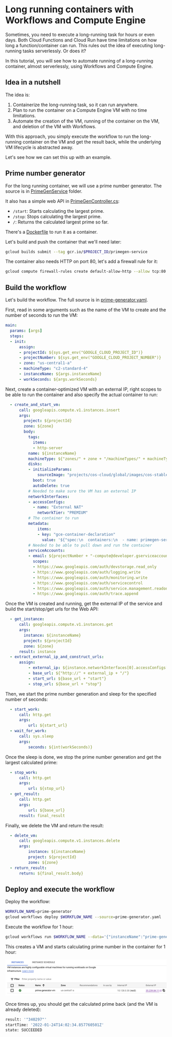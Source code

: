 # Long running containers with Workflows and Compute Engine

Sometimes, you need to execute a long-running task for hours or even days.
Both Cloud Functions and Cloud Run have time limitations on how long a
function/container can run. This rules out the idea of executing long-running
tasks serverlessly. Or does it?

In this tutorial, you will see how to automate running of a long-running
container, almost serverlessly, using Workflows and Compute Engine.

## Idea in a nutshell

The idea is:

1. Containerize the long-running task, so it can run anywhere.
2. Plan to run the container on a Compute Engine VM with no time limitations.
3. Automate the creation of the VM, running of the container on the VM, and deletion of
   the VM with Workflows.

With this approach, you simply execute the workflow to run the long-running
container on the VM and get the result back, while the underlying VM lifecycle is
abstracted away.

Let's see how we can set this up with an example.

## Prime number generator

For the long running container, we will use a prime number generator. The source
is in [PrimeGenService](PrimeGenService) folder.

It also has a simple web API in
[PrimeGenController.cs](PrimeGenService/Controllers/PrimeGenController.cs):

* `/start`: Starts calculating the largest prime.
* `/stop`: Stops calculating the largest prime.
* `/`: Returns the calculated largest prime so far.

There's a [Dockerfile](PrimeGenService/Dockerfile) to run it as a container.

Let's build and push the container that we'll need later:

```sh
gcloud builds submit --tag gcr.io/$PROJECT_ID/primegen-service
```

The container also needs HTTP on port 80, let's add a firewall rule for it:

```sh
gcloud compute firewall-rules create default-allow-http --allow tcp:80
```

## Build the workflow

Let's build the workflow. The full source is in
[prime-generator.yaml](prime-generator.yaml).

First, read in some arguments such as the name of the VM to create and the
number of seconds to run the VM:

```yaml
main:
  params: [args]
  steps:
  - init:
      assign:
      - projectId: ${sys.get_env("GOOGLE_CLOUD_PROJECT_ID")}
      - projectNumber: ${sys.get_env("GOOGLE_CLOUD_PROJECT_NUMBER")}
      - zone: "us-central1-a"
      - machineType: "c2-standard-4"
      - instanceName: ${args.instanceName}
      - workSeconds: ${args.workSeconds}
```

Next, create a container-optimized VM with an external IP, right
scopes to be able to run the container and also specify the actual container to
run:

```yaml
  - create_and_start_vm:
      call: googleapis.compute.v1.instances.insert
      args:
        project: ${projectId}
        zone: ${zone}
        body:
          tags:
            items:
            - http-server
          name: ${instanceName}
          machineType: ${"zones/" + zone + "/machineTypes/" + machineType}
          disks:
          - initializeParams:
              sourceImage: "projects/cos-cloud/global/images/cos-stable-93-16623-39-40"
            boot: true
            autoDelete: true
          # Needed to make sure the VM has an external IP
          networkInterfaces:
          - accessConfigs:
            - name: "External NAT"
              networkTier: "PREMIUM"
          # The container to run
          metadata:
              items:
              - key: "gce-container-declaration"
                value: '${"spec:\n  containers:\n  - name: primegen-service\n    image: gcr.io/" + projectId + "/primegen-service\n    stdin: false\n    tty: false\n  restartPolicy: Always\n"}'
          # Needed to be able to pull down and run the container
          serviceAccounts:
          - email: ${projectNumber + "-compute@developer.gserviceaccount.com"}
            scopes:
            - https://www.googleapis.com/auth/devstorage.read_only
            - https://www.googleapis.com/auth/logging.write
            - https://www.googleapis.com/auth/monitoring.write
            - https://www.googleapis.com/auth/servicecontrol
            - https://www.googleapis.com/auth/service.management.readonly
            - https://www.googleapis.com/auth/trace.append
```

Once the VM is created and running, get the external IP of the service and
build the start/stop/get urls for the Web API:

```yaml
  - get_instance:
      call: googleapis.compute.v1.instances.get
      args:
        instance: ${instanceName}
        project: ${projectId}
        zone: ${zone}
      result: instance
  - extract_external_ip_and_construct_urls:
      assign:
          - external_ip: ${instance.networkInterfaces[0].accessConfigs[0].natIP}
          - base_url: ${"http://" + external_ip + "/"}
          - start_url: ${base_url + "start"}
          - stop_url: ${base_url + "stop"}
```

Then, we start the prime number generation and sleep for the specified number of seconds:

```yaml
  - start_work:
      call: http.get
      args:
          url: ${start_url}
  - wait_for_work:
      call: sys.sleep
      args:
          seconds: ${int(workSeconds)}
```

Once the sleep is done, we stop the prime number generation and get the largest
calculated prime:

```yaml
  - stop_work:
      call: http.get
      args:
          url: ${stop_url}
  - get_result:
      call: http.get
      args:
          url: ${base_url}
      result: final_result
```

Finally, we delete the VM and return the result:

```yaml
  - delete_vm:
      call: googleapis.compute.v1.instances.delete
      args:
          instance: ${instanceName}
          project: ${projectId}
          zone: ${zone}
  - return_result:
      return: ${final_result.body}
```

## Deploy and execute the workflow

Deploy the workflow:

```sh
WORKFLOW_NAME=prime-generator
gcloud workflows deploy $WORKFLOW_NAME --source=prime-generator.yaml
```

Execute the workflow for 1 hour:

```sh
gcloud workflows run $WORKFLOW_NAME --data='{"instanceName":"prime-generator-vm", "workSeconds":"3600"}'
```

This creates a VM and starts calculating prime number in the container for 1
hour:

![Prime number generator VM](image.png)

Once times up, you should get the calculated prime back (and the VM is already deleted):

```sh
result: '"340297"'
startTime: '2022-01-24T14:02:34.857760501Z'
state: SUCCEEDED
```

